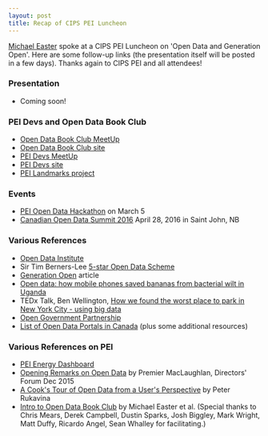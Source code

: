 ```yaml
---
layout: post
title: Recap of CIPS PEI Luncheon
---
```


[Michael Easter](http://twitter.com/30_for_60) spoke at a CIPS PEI Luncheon on 'Open Data and Generation Open'. Here are some follow-up links
(the presentation itself will be posted in a few days). Thanks again to CIPS PEI and all attendees!

### Presentation

* Coming soon!

### PEI Devs and Open Data Book Club

* [Open Data Book Club MeetUp](http://meetup.com/Open-Data-PEI)
* [Open Data Book Club site](http://peidevs.github.io/OpenDataBookClub)
* [PEI Devs MeetUp](http://www.meetup.com/PEI-Developers/)
* [PEI Devs site](http://peidevs.github.io)
* [PEI Landmarks project](http://peidevs.github.io/OpenDataBookClub/landmarks/landmarks.html)

### Events

* [PEI Open Data Hackathon](http://bit.ly/1RwhOPf) on March 5
* [Canadian Open Data Summit 2016](http://opendatasummit.ca/en/) April 28, 2016 in Saint John, NB

### Various References

* [Open Data Institute](http://opendata.institute/)
* Sir Tim Berners-Lee [5-star Open Data Scheme](http://www.slideshare.net/TheODINC/tim-bernerslees-5star-open-data-scheme)
* [Generation Open](http://theodi.org/generation-o?edition=2&cache=1446482535) article
* [Open data: how mobile phones saved bananas from bacterial wilt in Uganda](http://www.theguardian.com/global-development-professionals-network/2015/feb/11/open-data-how-mobile-phones-saved-bananas-from-bacterial-wilt-in-uganda)
* TEDx Talk, Ben Wellington, [How we found the worst place to park in New York City - using big data](https://www.ted.com/talks/ben_wellington_how_we_found_the_worst_place_to_park_in_new_york_city_using_big_data?language=en) 
* [Open Government Partnership](http://www.opengovpartnership.org/)
* [List of Open Data Portals in Canada](https://github.com/peidevs/OpenDataBookClub/blob/master/doc/resources.md) (plus some additional resources)

### Various References on PEI

* [PEI Energy Dashboard](http://energy.reinvented.net/)
* [Opening Remarks on Open Data](https://www.youtube.com/watch?v=5YTGJqZaDzw) by Premier MacLaughlan, Directors' Forum Dec 2015
* [A Cook's Tour of Open Data from a User's Perspective](https://speakerdeck.com/reinvented/a-cooks-tour-of-open-data-from-a-users-perspective-directors-forum) by Peter Rukavina
* [Intro to Open Data Book Club](https://bitly.com/1ZfVnO4) by Michael Easter et al. (Special thanks to Chris Mears, Derek Campbell, Dustin Sparks, Josh Biggley, Mark Wright, Matt Duffy, Ricardo Angel, Sean Whalley for facilitating.)

